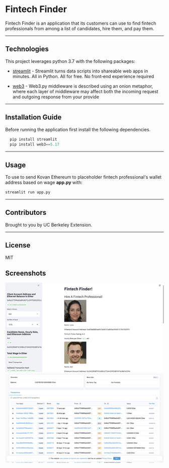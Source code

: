 # Fintech Finder

Fintech Finder is an application that its customers can use to find fintech professionals from among a list of candidates, hire them, and pay them.


---

## Technologies

This project leverages python 3.7 with the following packages:

* [streamlit](https://streamlit.io) - Streamlit turns data scripts into shareable web apps in minutes. 
All in Python. All for free. No front‑end experience required

* [web3](https://web3py.readthedocs.io/en/stable/overview.html) - Web3.py middleware is described using an onion metaphor, where each layer of middleware may affect both the incoming request and outgoing response from your provide


---

## Installation Guide

Before running the application first install the following dependencies.

```python
  pip install streamlit
  pip install web3==5.17

```

---

## Usage

To use to send Kovan Ethereum to placeholder fintech professional's wallet address based on wage **app.py** with:

```python
streamlit run app.py
```

---

## Contributors

Brought to you by UC Berkeley Extension.

---

## License

MIT

## Screenshots

![alt text](https://github.com/brianhabana/Fintech_Finder/blob/main/Images/Screen%20Shot%202021-08-08%20at%208.55.17%20PM.png)
![alt text](https://github.com/brianhabana/Fintech_Finder/blob/main/Images/Screen%20Shot%202021-08-08%20at%208.55.29%20PM.png)